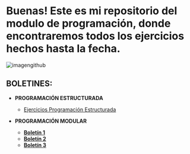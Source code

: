 # Buenas! Este es mi repositorio del modulo de programación, donde encontraremos todos los ejercicios hechos hasta la fecha.
![imagengithub](https://user-images.githubusercontent.com/115450050/202666915-b74f799d-deaf-443e-9822-c0e7d6b7d6e3.jpeg)


[ProgramacionEstructurada]:https://github.com/alvaroleon10/PythonProg/tree/master/Programaci%C3%B3n%20Estructurada
[Boletin1Modular]:https://github.com/alvaroleon10/PythonProg/blob/master/Boletines2/ProgramacionModular/Programaci%C3%B3nModular1.py
[Boletin2Modular]:https://github.com/alvaroleon10/PythonProg/blob/master/Boletines2/ProgramacionModular/ProgramacionModular2.py
[Boletin3Modular]:https://github.com/alvaroleon10/PythonProg/blob/master/Boletines2/ProgramacionModular/ProgramacionModular3.py

## BOLETINES:
- **PROGRAMACIÓN ESTRUCTURADA**
  - [Ejercicios Programación Estructurada][ProgramacionEstructurada]

- **PROGRAMACIÓN MODULAR**
  - [**Boletín 1**][Boletin1Modular]
  - [**Boletín 2**][Boletin2Modular]
  - [**Boletín 3**][Boletin3Modular]
